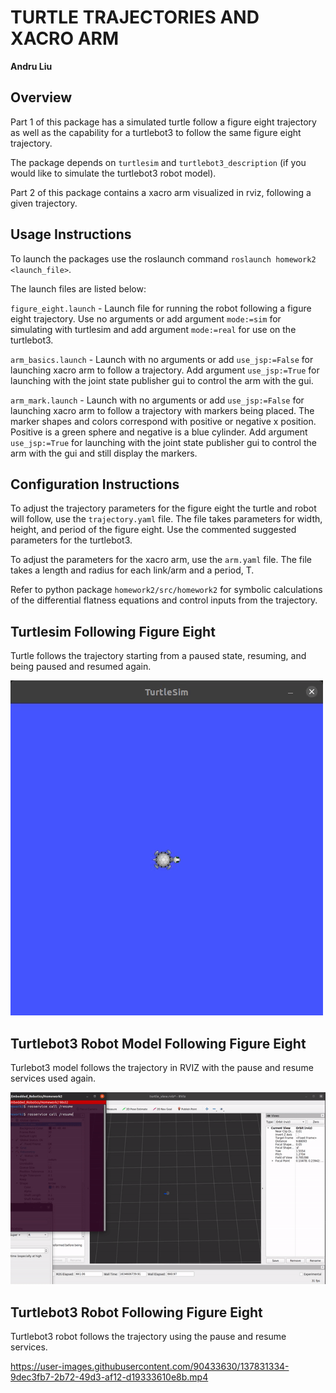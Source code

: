 # TURTLE TRAJECTORIES AND XACRO ARM
**Andru Liu**

## Overview 
Part 1 of this package has a simulated turtle follow a figure eight trajectory as well as the capability for a turtlebot3 to follow the same figure eight trajectory.

The package depends on `turtlesim` and `turtlebot3_description` (if you would like to simulate the turtlebot3 robot model). 

Part 2 of this package contains a xacro arm visualized in rviz, following a given trajectory. 

## Usage Instructions 
To launch the packages use the roslaunch command `roslaunch homework2 <launch_file>`.

The launch files are listed below:

`figure_eight.launch` - Launch file for running the robot following a figure eight trajectory. Use no arguments or add argument `mode:=sim` for simulating with turtlesim and add argument `mode:=real` for use on the turtlebot3.

`arm_basics.launch` - Launch with no arguments or add `use_jsp:=False` for launching xacro arm to follow a trajectory. Add argument `use_jsp:=True` for launching with the joint state publisher gui to control the arm with the gui.

`arm_mark.launch` - Launch with no arguments or add `use_jsp:=False` for launching xacro arm to follow a trajectory with markers being placed. The marker shapes and colors correspond with positive or negative x position. Positive is a green sphere and negative is a blue cylinder. Add argument `use_jsp:=True` for launching with the joint state publisher gui to control the arm with the gui and still display the markers.

## Configuration Instructions
To adjust the trajectory parameters for the figure eight the turtle and robot will follow, use the `trajectory.yaml` file. The file takes parameters for width, height, and period of the figure eight. Use the commented suggested parameters for the turtlebot3. 

To adjust the parameters for the xacro arm, use the `arm.yaml` file. The file takes a length and radius for each link/arm and a period, T. 

Refer to python package `homework2/src/homework2` for symbolic calculations of the differential flatness equations and control inputs from the trajectory.   

## Turtlesim Following Figure Eight
Turtle follows the trajectory starting from a paused state, resuming, and being paused and resumed again. 

![turtle_figure_eight](turtle_figure_eight.gif "turtle_figure_eight.gif")

## Turtlebot3 Robot Model Following Figure Eight 
Turlebot3 model follows the trajectory in RVIZ with the pause and resume services used again. 

![turtlebot3_figure_eight](turtlebot3_figure_eight.gif "turtlebot3_figure_eight.gif")

## Turtlebot3 Robot Following Figure Eight 
Turtlebot3 robot follows the trajectory using the pause and resume services.

https://user-images.githubusercontent.com/90433630/137831334-9dec3fb7-2b72-49d3-af12-d19333610e8b.mp4
